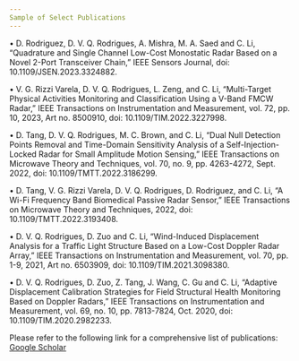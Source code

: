 ```yaml
---
Sample of Select Publications 
---
```

•	  D. Rodriguez, D. V. Q. Rodrigues, A. Mishra, M. A. Saed and C. Li, “Quadrature and Single Channel Low-Cost Monostatic Radar Based on a Novel 2-Port Transceiver Chain,” IEEE Sensors Journal, doi:     
    10.1109/JSEN.2023.3324882.

•	  V. G. Rizzi Varela, D. V. Q. Rodrigues, L. Zeng, and C. Li, “Multi-Target Physical Activities Monitoring and Classification Using a V-Band FMCW Radar,” IEEE Transactions on Instrumentation and Measurement, vol. 72, pp. 
    10, 2023, Art no. 8500910, doi: 10.1109/TIM.2022.3227998.

•  	D. Tang, D. V. Q. Rodrigues, M. C. Brown, and C. Li, “Dual Null Detection Points Removal and Time-Domain Sensitivity Analysis of a Self-Injection-Locked Radar for Small Amplitude Motion Sensing,” IEEE Transactions on 
    Microwave Theory and Techniques, vol. 70, no. 9, pp. 4263-4272, Sept. 2022, doi: 10.1109/TMTT.2022.3186299.

•	  D. Tang, V. G. Rizzi Varela, D. V. Q. Rodrigues, D. Rodriguez, and C. Li, “A Wi-Fi Frequency Band Biomedical Passive Radar Sensor,” IEEE Transactions on Microwave Theory and Techniques, 2022, doi: 
    10.1109/TMTT.2022.3193408.

•	  D. V. Q. Rodrigues, D. Zuo and C. Li, “Wind-Induced Displacement Analysis for a Traffic Light Structure Based on a Low-Cost Doppler Radar Array,” IEEE Transactions on Instrumentation and Measurement, vol. 70, pp. 1-9, 
    2021, Art no. 6503909, doi: 10.1109/TIM.2021.3098380.

•	  D. V. Q. Rodrigues, D. Zuo, Z. Tang, J. Wang, C. Gu and C. Li, “Adaptive Displacement Calibration Strategies for Field Structural Health Monitoring Based on Doppler Radars,” IEEE Transactions on Instrumentation and   
    Measurement, vol. 69, no. 10, pp. 7813-7824, Oct. 2020, doi: 10.1109/TIM.2020.2982233.

Please refer to the following link for a comprehensive list of publications: [Google Scholar](https://scholar.google.com/citations?user=rks__UkAAAAJ&hl=en&oi=ao)
